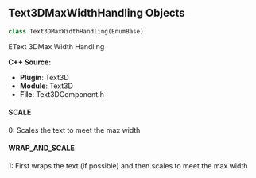 ## Text3DMaxWidthHandling Objects

```python
class Text3DMaxWidthHandling(EnumBase)
```

EText 3DMax Width Handling

**C++ Source:**

- **Plugin**: Text3D
- **Module**: Text3D
- **File**: Text3DComponent.h

<a id="unreal.Text3DMaxWidthHandling.SCALE"></a>

#### SCALE

0: Scales the text to meet the max width

<a id="unreal.Text3DMaxWidthHandling.WRAP_AND_SCALE"></a>

#### WRAP_AND_SCALE

1: First wraps the text (if possible) and then scales to meet the max width

<a id="unreal.AvaAutoSizeFitMode"></a>